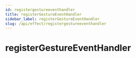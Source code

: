 ```yaml
---
id: registergestureeventhandler
title: registerGestureEventHandler
sidebar_label: registerGestureEventHandler
slug: /api/effect/registergestureeventhandler
---
```


# registerGestureEventHandler